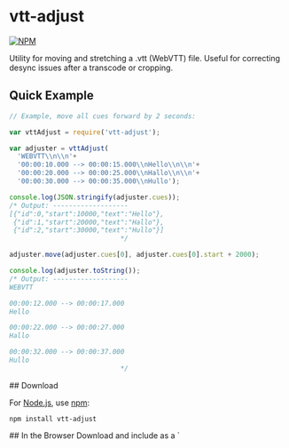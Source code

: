 # vtt-adjust

[![NPM](https://nodei.co/npm/vtt-adjust.png)](https://nodei.co/npm/vtt-adjust/)

Utility for moving and stretching a .vtt (WebVTT) file.  Useful for correcting desync issues after a transcode or cropping.

## Quick Example

```javascript
// Example, move all cues forward by 2 seconds:

var vttAdjust = require('vtt-adjust');

var adjuster = vttAdjust(
  'WEBVTT\\n\\n'+
  '00:00:10.000 --> 00:00:15.000\\nHello\\n\\n'+
  '00:00:20.000 --> 00:00:25.000\\nHallo\\n\\n'+
  '00:00:30.000 --> 00:00:35.000\\nHullo');

console.log(JSON.stringify(adjuster.cues));
/* Output: -------------------
[{"id":0,"start":10000,"text":"Hello"},
 {"id":1,"start":20000,"text":"Hallo"},
 {"id":2,"start":30000,"text":"Hullo"}]
                            */

adjuster.move(adjuster.cues[0], adjuster.cues[0].start + 2000);

console.log(adjuster.toString());
/* Output: -------------------
WEBVTT

00:00:12.000 --> 00:00:17.000
Hello

00:00:22.000 --> 00:00:27.000
Hallo

00:00:32.000 --> 00:00:37.000
Hullo
                            */
```

<a name="download" />
## Download

For [Node.js](http://nodejs.org/), use [npm](http://npmjs.org/):

    npm install vtt-adjust

<a name="browser" />
## In the Browser
Download and include as a `<script>`.  The module will be available as
the global object `window.vttAdjust`, similarly to if you'd written
`var vttAdjust = require('vtt-adjust');` in Node.js.

__Development:__ [vtt-adjust.js](https://github.com/deestan/vtt-adjust/raw/master/build/vtt-adjust.js) - 7Kb Uncompressed

__Production:__ [vtt-adjust.min.js](https://github.com/deestan/vtt-adjust/raw/master/build/vtt-adjust.min.js) - 4Kb Minified

__Example__

```html
<script src="vtt-adjust.js"></script>

<textarea style="width: 300px; height: 500px" id="vtt">WEBVTT

00:00:01.000 --> 00:00:02.000
Herp derp?

00:00:20.000 --> 00:00:21.300
Niort!</textarea>

<br/><button onclick="moveClicked();void(0);">Move cues 1 second forward</button>

<script>
function moveClicked() {
  var vttEl = document.getElementById('vtt');
  var adjuster = vttAdjust(vttEl.value);
  var referenceCue = adjuster.cues[0];
  adjuster.move(referenceCue, referenceCue.start + 1000);
  var output = adjuster.toString();
  vttEl.value = output;
}
</script>
```

## Documentation

### Constructor

[vttAdjust](#vttAdjust)

### Adjuster object

* [cues](#cues)
* [move](#move)
* [moveAndScale](#moveAndScale)
* [toString](#toString)

<a name="vttAdjust" />
### vttAdjust (vtt)

Returns an adjuster object, documented below.

__Arguments__

* vtt - `string` containing the entire source .vtt file.

__Example__
```javascript
var vttAdjust = require('vtt-adjust');
var vtt = require('fs').readFileSync('captions.vtt').toString();
var adjuster = vttAdjust(vtt);
```

<a name="cues" />
### adjuster.cues

Property containing an array of all cues found in .vtt file.  Array elements are of the form `{ id: <opaque identifier>, start: <start time in milliseconds>, text: <text found in cue> }`.

__Example__

```javascript
console.log(adjuster.cues);
//> [ { id: 0, start: 10000, text: 'bim\nbum' },
//>   { id: 1, start: 20000, text: 'bam\nbom' },
//>   { id: 2, start: 30000, text: 'weh' } ]
```

<a name="move" />
### move(refCueId, newStart)

Move the reference cue to the new starting position, and all other cues by a correspinding amount.

Mathematically, each cue's position is mapped by a function `f(t) = t + c`,
where `c` is the difference between the reference cue's new and
original positions.

__Arguments__

* refCueId - the `id` value from one element in `adjuster.cues`.
* newStart - `integer`, the reference cue's desired start time in milliseconds.

__Example__

```javascript
// The first cue should begin at 31 seconds.
var cue = adjuster.cues[0];
adjuster.move(cue.id, 31000);
```

<a name="moveAndScale" />
### moveAndScale(refCueId1, newStart1, refCueId2, newStart2)

Move and scale all cues equally, such that refCue1 and refCue2 end up in their new positions.

Mathematically, each cue's position is mapped by a function `f(t) = t * a + c`
where `c` and `a` are calculated such that the two reference cues end up in the
desired positions.

Both start and end positions are affected individually by the scaling, so if the cues end up closer together, they are also shorter.

__Arguments__

* refCueId1 - the `id` value from one element in `adjuster.cues`.
* newStart1 - `integer`, the first reference cue's desired start time in milliseconds.
* refCueId2 - the `id` value from one element in `adjuster.cues`.  Must not be the same as refCueId1.
* newStart2 - `integer`, the second reference cue's desired start time in milliseconds.

__Example__

```javascript
// The first cue should begin at 4 seconds, and the 42nd and
// last cue should begin at 14 minutes 15 seconds.
var cue1 = adjuster.cues[0];
var cueZ = adjuster.cues[42];
adjuster.move(cue1, 4 * 1000, cueZ, 14 * 60000 + 15 * 1000);
```

<a name="toString" />
### toString()

Return a string representation of the (possibly) adjusted .vtt file.

__Example__

```
var vtt = adjuster.toString();
require('fs').writeFileSync("adjustedCaptions.vtt", vtt);
```

## Notes

In the event that a `move()` or `moveAndScale()` calls throw an error,
the adjuster object will remain in the state it was before the call.
